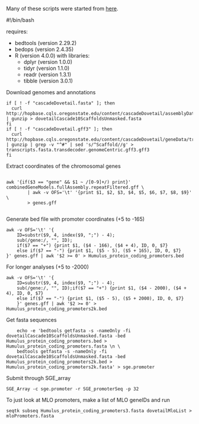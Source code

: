 Many of these scripts were started from [here](https://github.com/tobjores/Synthetic-Promoter-Designs-Enabled-by-a-Comprehensive-Analysis-of-Plant-Core-Promoters/blob/main/promoter_annotation/extract_promoter_seqs.sh).

#!/bin/bash

requires:
- bedtools (version 2.29.2)
- bedops (version 2.4.35)
- R (version 4.0.0) with libraries:
  - dplyr (version 1.0.0)
  - tidyr (version 1.1.0)
  - readr (version 1.3.1)
  - tibble (version 3.0.1)


Download genomes and annotations

```shell
if [ ! -f "cascadeDovetail.fasta" ]; then
  curl http://hopbase.cqls.oregonstate.edu/content/cascadeDovetail/assemblyData/dovetailCascade10ScaffoldsUnmasked.fasta.gz | gunzip > dovetailCascade10ScaffoldsUnmasked.fasta
fi
if [ ! -f "cascadeDovetail.gff3" ]; then
  curl http://hopbase.cqls.oregonstate.edu/content/cascadeDovetail/geneData/transdecoder/transdecoderOutput/transcripts.fasta.transdecoder.genomeCentric.gff3.gz | gunzip | grep -v "^#" | sed 's/^Scaffold//g' > transcripts.fasta.transdecoder.genomeCentric.gff3.gff3
fi
```

Extract coordinates of the chromosomal genes

```shell
	
awk '{if($3 == "gene" && $1 ~ /[0-9]+/) print}' combinedGeneModels.fullAssembly.repeatFiltered.gff \
		| awk -v OFS='\t' '{print $1, $2, $3, $4, $5, $6, $7, $8, $9}' \
		> genes.gff
			
```
	
Generate bed file with promoter coordinates (+5 to -165)
	
```shell
awk -v OFS='\t' '{
	ID=substr($9, 4, index($9, ";") - 4);
	sub(/gene:/, "", ID);
	if($7 == "+") {print $1, ($4 - 166), ($4 + 4), ID, 0, $7}
	else if($7 == "-") {print $1, ($5 - 5), ($5 + 165), ID, 0, $7}
}' genes.gff | awk '$2 >= 0' > Humulus_protein_coding_promoters.bed
```
	
For longer analyses (+5 to -2000)
	
```shell
awk -v OFS='\t' '{
	ID=substr($9, 4, index($9, ";") - 4);
	sub(/gene:/, "", ID);if($7 == "+") {print $1, ($4 - 2000), ($4 + 4), ID, 0, $7}
	else if($7 == "-") {print $1, ($5 - 5), ($5 + 2000), ID, 0, $7}
	}' genes.gff | awk '$2 >= 0' > Humulus_protein_coding_promoters2k.bed
```

Get fasta sequences
	
```shell
	echo -e 'bedtools getfasta -s -nameOnly -fi dovetailCascade10ScaffoldsUnmasked.fasta -bed  Humulus_protein_coding_promoters.bed > Humulus_protein_coding_promoters.fasta \n \
	bedtools getfasta -s -nameOnly -fi dovetailCascade10ScaffoldsUnmasked.fasta -bed  Humulus_protein_coding_promoters2k.bed > Humulus_protein_coding_promoters2k.fasta' > sge.promoter	
```

Submit through SGE_array
```shell	
SGE_Array -c sge.promoter -r SGE_promoterSeq -p 32 	
```

	
To just look at MLO promoters, make a list of MLO geneIDs and run 
```shell
seqtk subseq Humulus_protein_coding_promoters3.fasta dovetailMloList > mloPromoters.fasta
```
